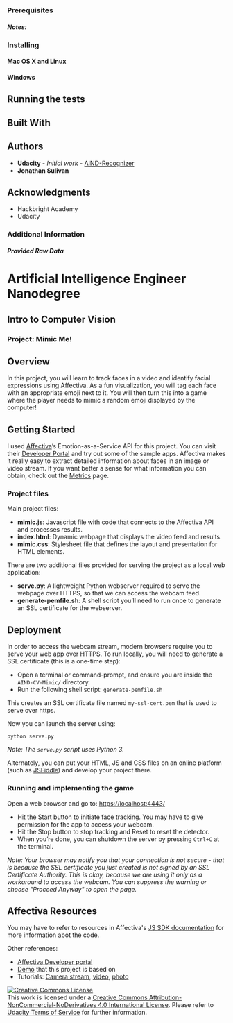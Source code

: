 ### Prerequisites
##### Notes: 
### Installing
#### Mac OS X and Linux
#### Windows
## Running the tests

## Built With
## Authors
* **Udacity** - *Initial work* - [AIND-Recognizer](https://github.com/udacity/AIND-Recognizer)
* **Jonathan Sulivan**

## Acknowledgments
* Hackbright Academy
* Udacity
 
### Additional Information
##### Provided Raw Data

# Artificial Intelligence Engineer Nanodegree
## Intro to Computer Vision
### Project: Mimic Me!
## Overview

In this project, you will learn to track faces in a video and identify facial expressions using Affectiva. As a fun visualization, you will tag each face with an appropriate emoji next to it. You will then turn this into a game where the player needs to mimic a random emoji displayed by the computer!


## Getting Started

I used [Affectiva](http://www.affectiva.com/)’s Emotion-as-a-Service API for this project. You can visit their [Developer Portal](http://developer.affectiva.com/) and try out some of the sample apps. Affectiva makes it really easy to extract detailed information about faces in an image or video stream. If you want better a sense for what information you can obtain, check out the [Metrics](http://developer.affectiva.com/metrics/) page.

### Project files
Main project files:
- **mimic.js**: Javascript file with code that connects to the Affectiva API and processes results.
- **index.html**: Dynamic webpage that displays the video feed and results.
- **mimic.css**: Stylesheet file that defines the layout and presentation for HTML elements.

There are two additional files provided for serving the project as a local web application: 

- **serve.py**: A lightweight Python webserver required to serve the webpage over HTTPS, so that we can access the webcam feed.
- **generate-pemfile.sh**: A shell script you’ll need to run once to generate an SSL certificate for the webserver.

## Deployment

In order to access the webcam stream, modern browsers require you to serve your web app over HTTPS. To run locally, you will need to generate a SSL certificate (this is a one-time step):

- Open a terminal or command-prompt, and ensure you are inside the `AIND-CV-Mimic/` directory.
- Run the following shell script: `generate-pemfile.sh`

This creates an SSL certificate file named `my-ssl-cert.pem` that is used to serve over https.

Now you can launch the server using:

```
python serve.py
```

_Note: The `serve.py` script uses Python 3._

Alternately, you can put your HTML, JS and CSS files on an online platform (such as [JSFiddle](https://jsfiddle.net/)) and develop your project there.

### Running and implementing the game

Open a web browser and go to: [https://localhost:4443/](https://localhost:4443/)

- Hit the Start button to initiate face tracking. You may have to give permission for the app to access your webcam.
- Hit the Stop button to stop tracking and Reset to reset the detector.
- When you’re done, you can shutdown the server by pressing `Ctrl+C` at the terminal.

_Note: Your browser may notify you that your connection is not secure - that is because the SSL certificate you just created is not signed by an SSL Certificate Authority‎. This is okay, because we are using it only as a workaround to access the webcam. You can suppress the warning or choose "Proceed Anyway" to open the page._



## Affectiva Resources

You may have to refer to resources in Affectiva's [JS SDK documentation](https://affectiva.readme.io/docs/getting-started-with-the-emotion-sdk-for-javascript) for more information abot the code.

Other references:

- [Affectiva Developer portal](http://developer.affectiva.com/index.html)
- [Demo](https://jsfiddle.net/affectiva/opyh5e8d/show/) that this project is based on
- Tutorials:
 [Camera stream](https://affectiva.readme.io/docs/analyze-the-camera-stream-3), [video](https://affectiva.readme.io/docs/analyze-a-video-frame-stream-4), [photo](https://affectiva.readme.io/docs/analyze-a-photo-3)


<a rel="license" href="http://creativecommons.org/licenses/by-nc-nd/4.0/"><img alt="Creative Commons License" style="border-width:0" src="https://i.creativecommons.org/l/by-nc-nd/4.0/88x31.png" /></a><br />This work is licensed under a <a rel="license" href="http://creativecommons.org/licenses/by-nc-nd/4.0/">Creative Commons Attribution-NonCommercial-NoDerivatives 4.0 International License</a>. Please refer to [Udacity Terms of Service](https://www.udacity.com/legal) for further information.
